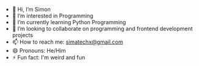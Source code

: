 - 👋 Hi, I’m Simon
- 👀 I’m interested in Programming
- 🌱 I’m currently learning Python Programming
- 💞️ I’m looking to collaborate on programming and frontend development projects
- 📫 How to reach me: simatechx@gmail.com
- 😄 Pronouns: He/Him
- ⚡ Fun fact: I'm weird and fun

<!---
pamilerinsimon03/pamilerinsimon03 is a ✨ special ✨ repository because its `README.md` (this file) appears on your GitHub profile.
You can click the Preview link to take a look at your changes.
--->
